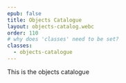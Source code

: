 ```yaml
---
epub: false
title: Objects Catalogue
layout: objects-catalog.webc
order: 110
# why does 'classes' need to be set?
classes:
  - objects-catalogue
---
```

This is the objects catalogue

